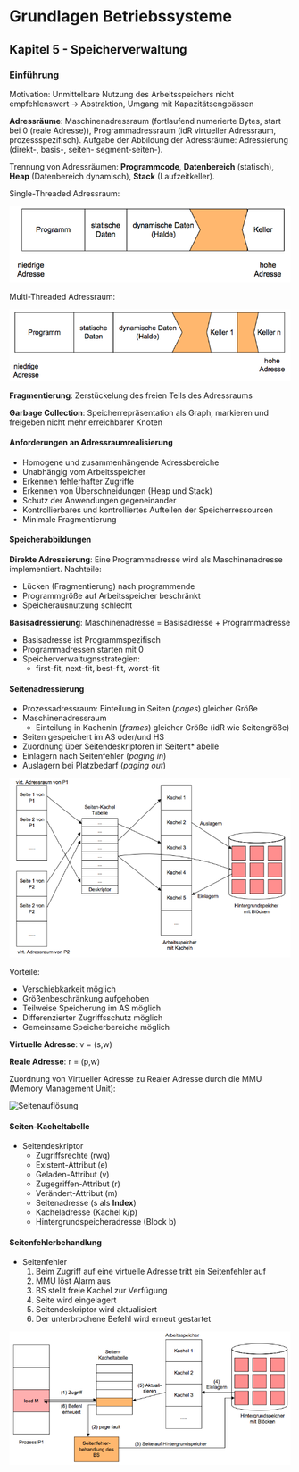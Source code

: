 # Grundlagen Betriebssysteme
## Kapitel 5 - Speicherverwaltung

### Einführung
Motivation: Unmittelbare Nutzung des Arbeitsspeichers nicht empfehlenswert -> Abstraktion, Umgang mit Kapazitätsengpässen

**Adressräume**: Maschinenadressraum (fortlaufend numerierte Bytes, start bei 0 (reale Adresse)), Programmadressraum (idR virtueller Adressraum, prozessspezifisch). Aufgabe der Abbildung der Adressräume: Adressierung (direkt-, basis-, seiten- segment-seiten-).

Trennung von Adressräumen: **Programmcode**, **Datenbereich** (statisch), **Heap** (Datenbereich dynamisch), **Stack** (Laufzeitkeller).

Single-Threaded Adressraum:

![Single-Threaded](bild_05_adressraum_single.png)

Multi-Threaded Adressraum:

![Multi-Threaded](bild_05_adressraum_multi.png)

**Fragmentierung**: Zerstückelung des freien Teils des Adressraums

**Garbage Collection**: Speicherrepräsentation als Graph, markieren und freigeben nicht mehr erreichbarer Knoten

#### Anforderungen an Adressraumrealisierung
* Homogene und zusammenhängende Adressbereiche
* Unabhängig vom Arbeitsspeicher
* Erkennen fehlerhafter Zugriffe
* Erkennen von Überschneidungen (Heap und Stack)
* Schutz der Anwendungen gegeneinander
* Kontrollierbares und kontrolliertes Aufteilen der Speicherressourcen
* Minimale Fragmentierung

#### Speicherabbildungen
**Direkte Adressierung**: Eine Programmadresse wird als Maschinenadresse implementiert. Nachteile:

* Lücken (Fragmentierung) nach programmende
* Programmgröße auf Arbeitsspeicher beschränkt
* Speicherausnutzung schlecht

**Basisadressierung**: Maschinenadresse = Basisadresse + Programmadresse

* Basisadresse ist Programmspezifisch
* Programmadressen starten mit 0
* Speicherverwaltugnsstrategien:
	* first-fit, next-fit, best-fit, worst-fit
	
#### Seitenadressierung
* Prozessadressraum: Einteilung in Seiten (*pages*) gleicher Größe
* Maschinenadressraum
	* Einteilung in Kachenln (*frames*) gleicher Größe (idR wie Seitengröße)
* Seiten gespeichert im AS oder/und HS
* Zuordnung über Seitendeskriptoren in Seitent* abelle
* Einlagern nach Seitenfehler (*paging in*)
* Auslagern bei Platzbedarf (*paging out*)

![Kacheln](bild_05_kacheln.png)

Vorteile:

* Verschiebkarkeit möglich
* Größenbeschränkung aufgehoben
* Teilweise Speicherung im AS möglich
* Differenzierter Zugriffsschutz möglich
* Gemeinsame Speicherbereiche möglich

**Virtuelle Adresse**: v = (s,w)

**Reale Adresse**: r = (p,w)

Zuordnung von Virtueller Adresse zu Realer Adresse durch die MMU (Memory Management Unit):

![Seitenauflösung](bild_05_seitenauflösung.png)

#### Seiten-Kacheltabelle
* Seitendeskriptor
	* Zugriffsrechte (rwq)
	* Existent-Attribut (e)
	* Geladen-Attribut (v)
	* Zugegriffen-Attribut (r)
	* Verändert-Attribut (m)
	* Seitenadresse (s als **Index**)
	* Kacheladresse	(Kachel k/p)
	* Hintergrundspeicheradresse (Block b)

#### Seitenfehlerbehandlung
* Seitenfehler
	1. Beim Zugriff auf eine virtuelle Adresse tritt ein Seitenfehler auf
	2. MMU löst Alarm aus
	3. BS stellt freie Kachel zur Verfügung
	4. Seite wird eingelagert
	5. Seitendeskriptor wird aktualisiert
	6. Der unterbrochene Befehl wird erneut gestartet
	
![Seitenfehler](bild_05_seitenfehler.png)


